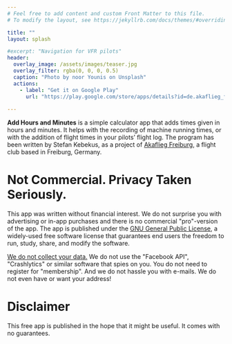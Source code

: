 ```yaml
---
# Feel free to add content and custom Front Matter to this file.
# To modify the layout, see https://jekyllrb.com/docs/themes/#overriding-theme-defaults

title: ""
layout: splash

#excerpt: "Navigation for VFR pilots"
header:
  overlay_image: /assets/images/teaser.jpg
  overlay_filter: rgba(0, 0, 0, 0.5)
  caption: "Photo by noor Younis on Unsplash"
  actions:
    - label: "Get it on Google Play"
      url: "https://play.google.com/store/apps/details?id=de.akaflieg_freiburg.cavok.add_hours_and_minutes"
      
---
```


**Add Hours and Minutes**  is a simple calculator app that adds times given in hours and minutes. It helps with the recording of machine running times, or with the addition of flight times in your pilots’ flight log.  The program has been written by Stefan Kebekus, as a project of [Akaflieg Freiburg](https://akaflieg-freiburg.de), a flight club based in Freiburg, Germany.

# Not Commercial. Privacy Taken Seriously.

This app was written without financial interest. We do not surprise you with advertising or in-app purchases and there is no commercial "pro"-version of the app. The app is published under the [GNU General Public License](https://en.wikipedia.org/wiki/GNU_General_Public_License), a widely-used free software license that guarantees end users the freedom to run, study, share, and modify the software.

[We do not collect your data.](/privacy/) We do not use the "Facebook API", "Crashlytics" or similar software that spies on you. You do not need to register for "membership". And we do not hassle you with e-mails. We do not even have or want your address!

# Disclaimer

This free app is published in the hope that it might be useful. It comes with no guarantees.

